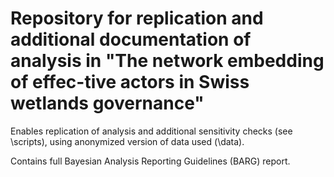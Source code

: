 # Repository for replication and additional documentation of analysis in "The network embedding of effec-tive actors in Swiss wetlands governance"

Enables replication of analysis and additional sensitivity checks (see \scripts), using anonymized version of data used (\data).

Contains full Bayesian Analysis Reporting Guidelines (BARG) report. 
